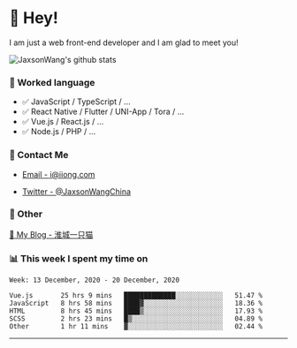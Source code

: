 # 👋 Hey!

I am just a web front-end developer and I am glad to meet you!

![JaxsonWang's github stats](https://github-readme-stats.vercel.app/api?username=JaxsonWang&&show_icons=true&&title_color=1abc9c&&icon_color=1abc9c)


### 📝 Worked language

- ✅ JavaScript / TypeScript / ...
- ✅ React Native / Flutter / UNI-App / Tora / ...
- ✅ Vue.js / React.js / ...
- ✅ Node.js / PHP / ...

### 📮 Contact Me

- [Email - i@iiong.com](mailto:i@iiong.com)

- [Twitter - @JaxsonWangChina](https://twitter.com/JaxsonWangChina)

### 🤪 Other

[📌 My Blog - 淮城一只猫](https://iiong.com)

### 📊 This week I spent my time on

<!--START_SECTION:waka-->
```text
Week: 13 December, 2020 - 20 December, 2020

Vue.js       25 hrs 9 mins   █████████████░░░░░░░░░░░░   51.47 % 
JavaScript   8 hrs 58 mins   ████▓░░░░░░░░░░░░░░░░░░░░   18.36 % 
HTML         8 hrs 45 mins   ████▒░░░░░░░░░░░░░░░░░░░░   17.93 % 
SCSS         2 hrs 23 mins   █▒░░░░░░░░░░░░░░░░░░░░░░░   04.89 % 
Other        1 hr 11 mins    ▓░░░░░░░░░░░░░░░░░░░░░░░░   02.44 % 
```
<!--END_SECTION:waka-->

---
